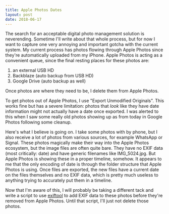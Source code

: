 ```yaml
---
title: Apple Photos Dates
layout: post
date: 2018-06-17
---
```


The search for an acceptable digital photo management solution is neverending. Sometime I'll write about that
whole process, but for now I want to capture one very annoying and important gotcha with the current system.
My current process has photos flowing through Apple Photos since they're automatically uploaded from my iPhone.
Apple Photos is acting as a convenient queue, since the final resting places for these photos are:

1. an external USB HD
2. Backblaze (auto backup from USB HD)
3. Google Drive (auto backup as well)

Once photos are where they need to be, I delete them from Apple Photos.

To get photos out of Apple Photos, I use "Export Unmodified Originals". This works fine but has a severe limitation:
photos that *look* like they have date information might not actually have a date once exported. I was alerted to this when I saw some
really old photos showing up as from today in Google Photos following some cleanup.

Here's what I believe is going on. I take some photos with by phone, but I also receive a lot of photos from various sources, for
example WhatsApp or Signal. These photos magically make their way into the Apple Photos ecosystem, but the image files
are often quite bare. They have no EXIF data (most critically: date) and have generic filenames like IMG_5024.jpg.
But Apple Photos is showing these in a proper timeline, somehow. It appears to me that the only encoding of date is through the
folder structure that Apple Photos is using. Once files are exported, the new files have a current date on the
files themselves and no EXIF data, which is pretty much useless to anything trying to accurately put them in a timeline.

Now that I'm aware of this, I will probably be taking a different tack and write a script to use [exiftool](https://www.sno.phy.queensu.ca/~phil/exiftool/) to add EXIF
data to these photos before they're removed from Apple Photos. Until that script, I'll just not delete those photos.


